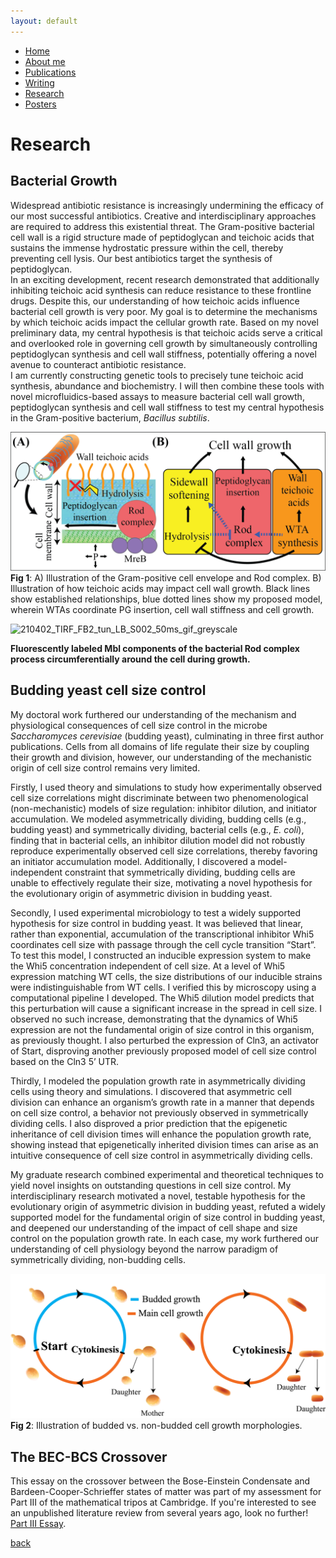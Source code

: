 ```yaml
---
layout: default
---
```


- [Home](.)
- [About me](./about-me.html)
- [Publications](./publications.html)
- [Writing](./blog.html)
- [Research](./research.html)
- [Posters](./posters.html)

# Research

## Bacterial Growth
Widespread antibiotic resistance is increasingly undermining the efficacy of our most successful antibiotics. 
Creative and interdisciplinary approaches are required to address this existential threat. 
The Gram-positive bacterial cell wall is a rigid structure made of peptidoglycan and teichoic acids that sustains the immense hydrostatic pressure within the cell, 
thereby preventing cell lysis. Our best antibiotics target the synthesis of peptidoglycan.  
In an exciting development, recent research demonstrated that additionally inhibiting teichoic acid synthesis can reduce resistance to these frontline drugs. 
Despite this, our understanding of how teichoic acids influence bacterial cell growth is very poor. My goal is to determine the mechanisms by which teichoic acids 
impact the cellular growth rate.  Based on my novel preliminary data, my central hypothesis is that teichoic acids serve a critical and overlooked role in governing 
cell growth by simultaneously controlling peptidoglycan synthesis and cell wall stiffness, potentially offering a novel avenue to counteract antibiotic resistance.  
I am currently constructing genetic tools to precisely tune teichoic acid synthesis, abundance and biochemistry. I will then combine these tools with novel 
microfluidics-based assays to measure bacterial cell wall growth, peptidoglycan synthesis and cell wall stiffness to test my central hypothesis in the Gram-positive bacterium, 
*Bacillus subtilis*.

![Fig_1_final](/Fig_1_final.png)
**Fig 1**: A) Illustration of the Gram-positive cell envelope and Rod complex. B) Illustration of how teichoic acids may impact cell wall growth. Black lines show established relationships, blue dotted lines show my proposed model, wherein WTAs coordinate PG insertion, cell wall stiffness and cell growth.

![210402_TIRF_FB2_tun_LB_S002_50ms_gif_greyscale](https://user-images.githubusercontent.com/10761538/123298245-4cbdb600-d4e6-11eb-9cea-27bec6a7ebcb.gif)

**Fluorescently labeled Mbl components of the bacterial Rod complex process circumferentially around the cell during growth.**

## Budding yeast cell size control
My doctoral work furthered our understanding of the mechanism and physiological consequences of cell size control in the microbe *Saccharomyces cerevisiae* (budding yeast), culminating in three first author publications. Cells from all domains of life regulate their size by coupling their growth and division, however, our understanding of the mechanistic origin of cell size control remains very limited. 

Firstly, I used theory and simulations to study how experimentally observed cell size correlations might discriminate between two phenomenological (non-mechanistic) models of size regulation: inhibitor dilution, and initiator accumulation. We modeled asymmetrically dividing, budding cells (e.g., budding yeast) and symmetrically dividing, bacterial cells (e.g., *E. coli*), finding that in bacterial cells, an inhibitor dilution model did not robustly reproduce experimentally observed cell size correlations, thereby favoring an initiator accumulation model. Additionally, I discovered a model-independent constraint that symmetrically dividing, budding cells are unable to effectively regulate their size, motivating a novel hypothesis for the evolutionary origin of asymmetric division in budding yeast.

Secondly, I used experimental microbiology to test a widely supported hypothesis for size control in budding yeast. It was believed that linear, rather than exponential, accumulation of the transcriptional inhibitor Whi5 coordinates cell size with passage through the cell cycle transition “Start”. To test this model, I constructed an inducible expression system to make the Whi5 concentration independent of cell size. At a level of Whi5 expression matching WT cells, the size distributions of our inducible strains were indistinguishable from WT cells. I verified this by microscopy using a computational pipeline I developed. The Whi5 dilution model predicts that this perturbation will cause a significant increase in the spread in cell size. I observed no such increase, demonstrating that the dynamics of Whi5 expression are not the fundamental origin of size control in this organism, as previously thought. I also perturbed the expression of Cln3, an activator of Start, disproving another previously proposed model of cell size control based on the Cln3 5’ UTR.

Thirdly, I modeled the population growth rate in asymmetrically dividing cells using theory and simulations. I discovered that asymmetric cell division can enhance an organism’s growth rate in a manner that depends on cell size control, a behavior not previously observed in symmetrically dividing cells. I also disproved a prior prediction that the epigenetic inheritance of cell division times will enhance the population growth rate, showing instead that epigenetically inherited division times can arise as an intuitive consequence of cell size control in asymmetrically dividing cells.

My graduate research combined experimental and theoretical techniques to yield novel insights on outstanding questions in cell size control. My interdisciplinary research motivated a novel, testable hypothesis for the evolutionary origin of asymmetric division in budding yeast, refuted a widely supported model for the fundamental origin of size control in budding yeast, and deepened our understanding of the impact of cell shape and size control on the population growth rate. In each case, my work furthered our understanding of cell physiology beyond the narrow paradigm of symmetrically dividing, non-budding cells.

![budded_nonbudded](/budded_nonbudded.png)
**Fig 2**: Illustration of budded vs. non-budded cell growth morphologies.

## The BEC-BCS Crossover
This essay on the crossover between the Bose-Einstein Condensate and Bardeen-Cooper-Schrieffer states of matter was part of my assessment for Part III of the mathematical tripos at Cambridge. If you're interested to see an unpublished literature review from several years ago, look no further! [Part III Essay](/Essay_main.pdf).


[back](./)
